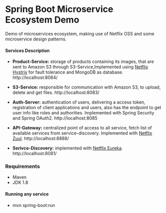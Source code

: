 # Spring Boot Microservice Ecosystem Demo

Demo of microservices ecosystem, making use of Netflix OSS and some microservice design patterns.


#### Services Description
* **Product-Service:** storage of products containing its images, that are sent to Amazon S3 through S3-Service,Implemented using [Netflix Hystrix](https://github.com/Netflix/Hystrix/wiki) for fault tolerance and MongoDB as database.
	http://localhost:8084/
	
* **S3-Service:** responsible for communication with Amazon S3, to upload, delete and get files.
	http://localhost:8083/
	
* **Auth-Server:** authentication of users, delivering a access token, registration of client applications and users, also has the endpoint to get user info like roles and authorities. Implemented with Spring Security and Spring OAuth2.
	http://localhost:8085

* **API-Gateway:** centralized point of access to all service, fetch list of available services from service-discovery. Implemented with [Netflix Zuul](https://github.com/Netflix/zuul).
	http://localhost:8888/

* **Serivce-Discovery:** implemented with [Netflix Eureka](https://github.com/Netflix/eureka).
	http://localhost:8081/
	
	
### Requirements
* Maven
* JDK 1.8

#### Running any service
* mvn spring-boot:run


